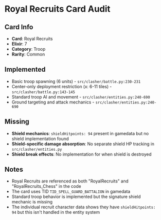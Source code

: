# Royal Recruits Card Audit

## Card Info
- **Card**: Royal Recruits
- **Elixir**: 7
- **Category**: Troop
- **Rarity**: Common

## Implemented
- Basic troop spawning (6 units) - `src/clasher/battle.py:230-231`
- Center-only deployment restriction (x: 6-11 tiles) - `src/clasher/battle.py:143-145`
- Standard troop AI and movement - `src/clasher/entities.py:240-690`
- Ground targeting and attack mechanics - `src/clasher/entities.py:240-690`

## Missing
- **Shield mechanics**: `shieldHitpoints: 94` present in gamedata but no shield implementation found
- **Shield-specific damage absorption**: No separate shield HP tracking in `src/clasher/entities.py`
- **Shield break effects**: No implementation for when shield is destroyed

## Notes
- Royal Recruits are referenced as both "RoyalRecruits" and "RoyalRecruits_Chess" in the code
- The card uses TID `TID_SPELL_GUARD_BATTALION` in gamedata
- Standard troop behavior is implemented but the signature shield mechanic is missing
- The individual recruit character data shows they have `shieldHitpoints: 94` but this isn't handled in the entity system